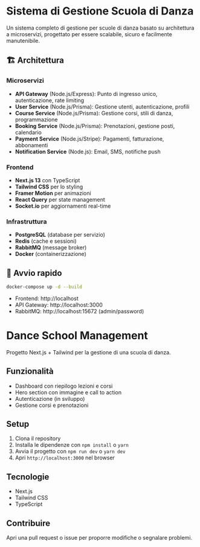 
# Sistema di Gestione Scuola di Danza

Un sistema completo di gestione per scuole di danza basato su architettura a microservizi, progettato per essere scalabile, sicuro e facilmente manutenibile.

## 🏗️ Architettura

### Microservizi

- **API Gateway** (Node.js/Express): Punto di ingresso unico, autenticazione, rate limiting
- **User Service** (Node.js/Prisma): Gestione utenti, autenticazione, profili
- **Course Service** (Node.js/Prisma): Gestione corsi, stili di danza, programmazione
- **Booking Service** (Node.js/Prisma): Prenotazioni, gestione posti, calendario
- **Payment Service** (Node.js/Stripe): Pagamenti, fatturazione, abbonamenti
- **Notification Service** (Node.js): Email, SMS, notifiche push

### Frontend
- **Next.js 13** con TypeScript
- **Tailwind CSS** per lo styling
- **Framer Motion** per animazioni
- **React Query** per state management
- **Socket.io** per aggiornamenti real-time

### Infrastruttura
- **PostgreSQL** (database per servizio)
- **Redis** (cache e sessioni)
- **RabbitMQ** (message broker)
- **Docker** (containerizzazione)

## 🚀 Avvio rapido

```bash
docker-compose up -d --build
```

- Frontend: http://localhost
- API Gateway: http://localhost:3000
- RabbitMQ: http://localhost:15672 (admin/password)


# Dance School Management

Progetto Next.js + Tailwind per la gestione di una scuola di danza.

## Funzionalità

- Dashboard con riepilogo lezioni e corsi
- Hero section con immagine e call to action
- Autenticazione (in sviluppo)
- Gestione corsi e prenotazioni

## Setup

1. Clona il repository
2. Installa le dipendenze con `npm install` o `yarn`
3. Avvia il progetto con `npm run dev` o `yarn dev`
4. Apri `http://localhost:3000` nel browser

## Tecnologie

- Next.js
- Tailwind CSS
- TypeScript

## Contribuire

Apri una pull request o issue per proporre modifiche o segnalare problemi.
